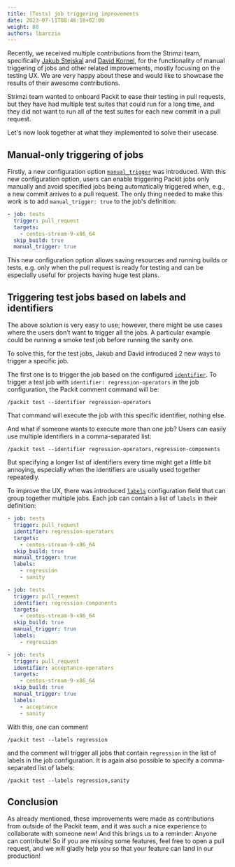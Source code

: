 ```yaml
---
title: (Tests) job triggering improvements
date: 2023-07-11T08:46:18+02:00
weight: 88
authors: lbarczio
---
```


Recently, we received multiple contributions from the Strimzi team, specifically [Jakub Stejskal](https://github.com/Frawless)
and [David Kornel](https://github.com/kornys),
for the functionality of manual triggering of jobs and other related improvements, mostly focusing on the testing
UX. We are very happy about these and would like to showcase the results of their awesome contributions.

<!--truncate-->

Strimzi team wanted to onboard Packit to ease their testing in pull requests, but they have had multiple test suites that could run
for a long time, and they did not want to run all of the test suites for each new commit in a pull request.

Let's now look together at what they implemented to solve their usecase.

## Manual-only triggering of jobs

Firstly, a new configuration option [`manual_trigger`](/docs/configuration/jobs#manual_trigger) was introduced.
With this new configuration option, users can enable triggering Packit jobs only manually and avoid specified jobs being
automatically triggered when, e.g., a new commit arrives to a pull request.
The only thing needed to make this work is to add `manual_trigger: true` to the job's definition:

```yaml
- job: tests
  trigger: pull_request
  targets:
    - centos-stream-9-x86_64
  skip_build: true
  manual_trigger: true
```

This new configuration option allows saving resources and running builds or tests, e.g. only when the pull request is ready for
testing and can be especially useful for projects having huge test plans.

## Triggering test jobs based on labels and identifiers

The above solution is very easy to use; however, there might be use cases where the users don’t want to trigger all the jobs.
A particular example could be running a smoke test job before running the sanity one.

To solve this, for the test jobs, Jakub and David introduced 2 new ways to trigger a specific job.

The first one is to trigger the job based on the configured [`identifier`](/docs/configuration/upstream/tests#optional-parameters). To trigger a test job with `identifier: regression-operators` in the
job configuration, the Packit comment command will be:

    /packit test --identifier regression-operators

That command will execute the job with this specific identifier, nothing else.

And what if someone wants to execute more than one job? Users can easily use multiple identifiers in a comma-separated list:

    /packit test --identifier regression-operators,regression-components

But specifying a longer list of identifiers every time might get a little bit annoying,
especially when the identifiers are usually used together repeatedly.

To improve the UX, there was introduced [`labels`](/docs/configuration/upstream/tests#optional-parameters) configuration field that can group together multiple jobs.
Each job can contain a list of `labels` in their definition:

```yaml
- job: tests
  trigger: pull_request
  identifier: regression-operators
  targets:
    - centos-stream-9-x86_64
  skip_build: true
  manual_trigger: true
  labels:
    - regression
    - sanity

- job: tests
  trigger: pull_request
  identifier: regression-components
  targets:
    - centos-stream-9-x86_64
  skip_build: true
  manual_trigger: true
  labels:
    - regression

- job: tests
  trigger: pull_request
  identifier: acceptance-operators
  targets:
    - centos-stream-9-x86_64
  skip_build: true
  manual_trigger: true
  labels:
    - acceptance
    - sanity
```

With this, one can comment

    /packit test --labels regression

and the comment will trigger all jobs that contain `regression` in the list of labels in the job configuration.
It is again also possible to specify a comma-separated list of labels:

    /packit test --labels regression,sanity

## Conclusion

As already mentioned, these improvements were made as contributions from outside of the Packit team, and it was such
a nice experience to collaborate with someone new! And this brings us to a reminder:
Anyone can contribute! So if you are missing some features, feel free to open a pull request, and we will gladly help
you so that your feature can land in our production!
